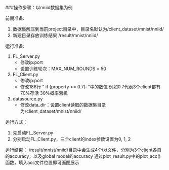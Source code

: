 ###操作步骤：以nniid数据集为例

前期准备:
1. 数据集解压到当前project目录中，目录名默认为/client_dataset/mnist/nniid/
2. 新建目录存放训练结果 /result/mnist/nniid/

运行准备:
1. FL_Server.py 
    - 修改ip:port
    - 设置训练轮次：MAX_NUM_ROUNDS = 50 
2. FL_Client.py 
    - 修改ip:port 
    - 修改186行 " if (property >= 0.7): "中的数值  例如0.7代表3个client都有70%存活 30%概率宕机
3. datasource.py
    - 修改data_dir：设置client读取的数据集目录为/client_dataset/mnist/nniid/
    
运行方式：
1. 先启动FL_Server.py
2. 分别启动FL_Client.py，三个client的index参数设置为0, 1, 2
    
运行结束：
/result/mnist/nniid/目录中会生成4个txt文件，分别为3个client各自的accuracy，以及global model的accuracy
通过plot_result.py中的plot_acc()函数，填入acc文件位置即可画图展示
